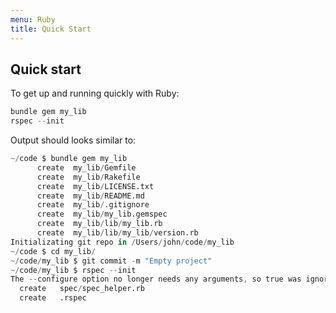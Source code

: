 ```yaml
---
menu: Ruby
title: Quick Start
---
```


## Quick start

To get up and running quickly with Ruby:

```s
bundle gem my_lib
rspec --init
```

Output should looks similar to:

```s
~/code $ bundle gem my_lib
      create  my_lib/Gemfile
      create  my_lib/Rakefile
      create  my_lib/LICENSE.txt
      create  my_lib/README.md
      create  my_lib/.gitignore
      create  my_lib/my_lib.gemspec
      create  my_lib/lib/my_lib.rb
      create  my_lib/lib/my_lib/version.rb
Initializating git repo in /Users/john/code/my_lib
~/code $ cd my_lib/
~/code/my_lib $ git commit -m "Empty project"
~/code/my_lib $ rspec --init
The --configure option no longer needs any arguments, so true was ignored.
  create   spec/spec_helper.rb
  create   .rspec
```
